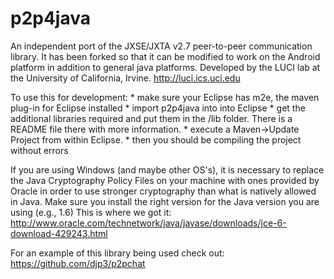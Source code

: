 p2p4java
===========

An independent port of the JXSE/JXTA v2.7 peer-to-peer communication library.  It has been forked so that it can be modified to work on the Android platform in addition to general java platforms. Developed by the LUCI lab at the University of California, Irvine. http://luci.ics.uci.edu

To use this for development:
	* make sure your Eclipse has m2e, the maven plug-in for Eclipse installed
	* import p2p4java into into Eclipse
	* get the additional libraries required and put them in the /lib folder.  There is a README file there with more information.
	* execute a Maven->Update Project from within Eclipse.
	* then you should be compiling the project without errors

If you are using Windows (and maybe other OS's), it is necessary to replace the Java Cryptography Policy Files on your machine with ones provided by Oracle in order to use stronger cryptography than what is natively allowed in Java.  Make sure you install the right version for the Java version you are using (e.g., 1.6)
	This is where we got it:
		http://www.oracle.com/technetwork/java/javase/downloads/jce-6-download-429243.html
		


For an example of this library being used check out:
	https://github.com/djp3/p2pchat
